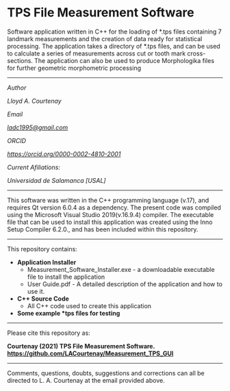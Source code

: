 # TPS File Measurement Software

Software application written in C++ for the loading of *.tps files containing 7 landmark measurements and the creation of data ready for statistical processing. The application takes a directory of *.tps files, and can be used to calculate a series of measurements across cut or tooth mark cross-sections. The application can also be used to produce Morphologika files for further geometric morphometric processing

-----------------------------------------------------------------------------------------------------------------

<i>
Author

Lloyd A. Courtenay

Email

ladc1995@gmail.com

ORCID

https://orcid.org/0000-0002-4810-2001

Current Afiliations:

Universidad de Salamanca [USAL]

</i>

---------------------------------------------------------------------------------------------------

This software was written in the C++ programming language (v.17), and requires Qt version 6.0.4 as a dependency. The present code was compiled using the Microsoft Visual Studio 2019(v.16.9.4) compiler. The executable file that can be used to install this application was created using the Inno Setup Compiler 6.2.0., and has been included within this repository.

---------------------------------------------------------------------------------------------------

This repository contains:

* <b>Application Installer</b>
  * Measurement_Software_Installer.exe - a downloadable executable file to install the application
  * User Guide.pdf - A detailed description of the application and how to use it.
* <b>C++ Source Code</b>
  * All C++ code used to create this application
* <b>Some example *tps files for testing</b>

---------------------------------------------------------------------------------------------------

Please cite this repository as:

 <b> Courtenay (2021) TPS File Measurement Software. https://github.com/LACourtenay/Measurement_TPS_GUI </b>

---------------------------------------------------------------------------------------------------

Comments, questions, doubts, suggestions and corrections can all be directed to L. A. Courtenay at the email provided above.